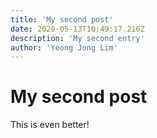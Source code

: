```yaml
---
title: 'My second post'
date: 2020-05-13T10:49:17.216Z
description: 'My second entry'
author: 'Yeong Jong Lim'
---
```

# My second post
This is even better!
